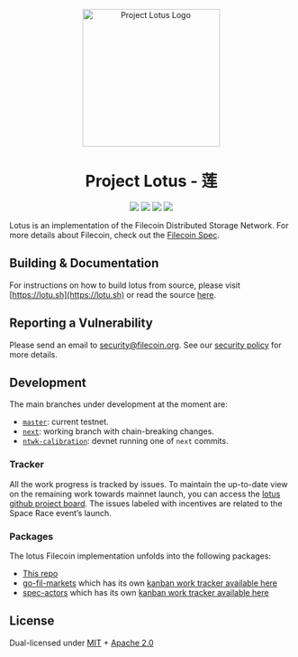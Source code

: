 <p align="center">
  <a href="https://lotu.sh/" title="Lotus Docs">
    <img src="documentation/images/lotus_logo_h.png" alt="Project Lotus Logo" width="244" />
  </a>
</p>

<h1 align="center">Project Lotus - 莲</h1>

<p align="center">
  <a href="https://circleci.com/gh/filecoin-project/lotus"><img src="https://circleci.com/gh/filecoin-project/lotus.svg?style=svg"></a>
  <a href="https://codecov.io/gh/filecoin-project/lotus"><img src="https://codecov.io/gh/filecoin-project/lotus/branch/master/graph/badge.svg"></a>
  <a href="https://goreportcard.com/report/github.com/filecoin-project/lotus"><img src="https://goreportcard.com/badge/github.com/filecoin-project/lotus" /></a>  
  <a href=""><img src="https://img.shields.io/badge/golang-%3E%3D1.14.7-blue.svg" /></a>
  <br>
</p>

Lotus is an implementation of the Filecoin Distributed Storage Network. For more details about Filecoin, check out the [Filecoin Spec](https://spec.filecoin.io).

## Building & Documentation

For instructions on how to build lotus from source, please visit [https://lotu.sh](https://lotu.sh) or read the source [here](https://github.com/filecash/lotus/tree/master/documentation).

## Reporting a Vulnerability

Please send an email to security@filecoin.org. See our [security policy](SECURITY.md) for more details.

## Development

The main branches under development at the moment are:
* [`master`](https://github.com/filecash/lotus): current testnet.
* [`next`](https://github.com/filecash/lotus/tree/next): working branch with chain-breaking changes.
* [`ntwk-calibration`](https://github.com/filecash/lotus/tree/ntwk-calibration): devnet running one of `next` commits.

### Tracker

All the work progress is tracked by issues. To maintain the up-to-date view on the remaining work towards mainnet launch, you can access the [lotus github project board](https://github.com/orgs/filecash/projects/8). The issues labeled with incentives are related to the Space Race event’s launch.

### Packages

The lotus Filecoin implementation unfolds into the following packages:

- [This repo](https://github.com/filecash/lotus)
- [go-fil-markets](https://github.com/filecash/go-fil-markets) which has its own [kanban work tracker available here](https://app.zenhub.com/workspaces/markets-shared-components-5daa144a7046a60001c6e253/board)
- [spec-actors](https://github.com/filecash/specs-actors) which has its own [kanban work tracker available here](https://app.zenhub.com/workspaces/actors-5ee6f3aa87591f0016c05685/board)

## License

Dual-licensed under [MIT](https://github.com/filecash/lotus/blob/master/LICENSE-MIT) + [Apache 2.0](https://github.com/filecash/lotus/blob/master/LICENSE-APACHE)
